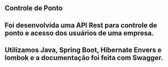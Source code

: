 ## Controle de Ponto
## Foi desenvolvida uma API Rest para controle de ponto e acesso dos usuários de uma empresa.
## Utilizamos Java, Spring Boot, Hibernate Envers e lombok e a documentação foi feita com Swagger.
